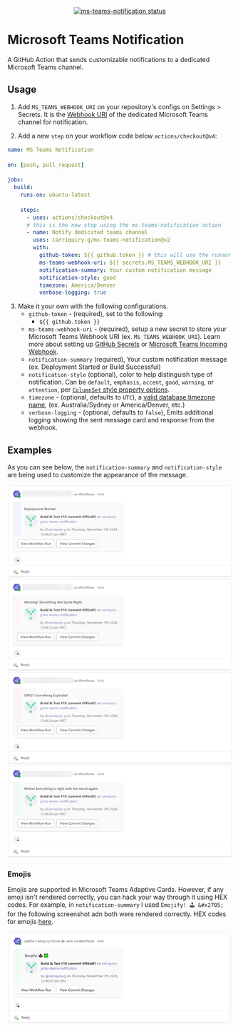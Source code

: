 <p align="center">
  <a href="https://github.com/carriquiry-g/ms-teams-notification/actions"><img alt="ms-teams-notification status" src="https://github.com/carriquiry-g/ms-teams-notification/workflows/Build%20&%20Test/badge.svg"></a>
</p>

# Microsoft Teams Notification
A GitHub Action that sends customizable notifications to a dedicated Microsoft Teams channel.

## Usage
1. Add `MS_TEAMS_WEBHOOK_URI` on your repository's configs on Settings > Secrets. It is the [Webhook URI](https://support.microsoft.com/en-us/office/create-incoming-webhooks-with-workflows-for-microsoft-teams-8ae491c7-0394-4861-ba59-055e33f75498) of the dedicated Microsoft Teams channel for notification.

2) Add a new `step` on your workflow code below `actions/checkout@v4`:

```yaml
name: MS Teams Notification

on: [push, pull_request]

jobs:
  build:
    runs-on: ubuntu-latest

    steps:
      - uses: actions/checkout@v4
      # this is the new step using the ms-teams-notification action
      - name: Notify dedicated teams channel
        uses: carriquiry-g/ms-teams-notification@v2
        with:
          github-token: ${{ github.token }} # this will use the runner's token.
          ms-teams-webhook-uri: ${{ secrets.MS_TEAMS_WEBHOOK_URI }}
          notification-summary: Your custom notification message
          notification-style: good
          timezone: America/Denver
          verbose-logging: true
```

3. Make it your own with the following configurations.
   - `github-token` - (required), set to the following:
     - `${{ github.token }}`
   - `ms-teams-webhook-uri` - (required), setup a new secret to store your Microsoft Teams Webhook URI (ex. `MS_TEAMS_WEBHOOK_URI`). Learn more about setting up [GitHub Secrets](https://help.github.com/en/actions/configuring-and-managing-workflows/creating-and-storing-encrypted-secrets) or [Microsoft Teams Incoming Webhook](https://support.microsoft.com/en-us/office/create-incoming-webhooks-with-workflows-for-microsoft-teams-8ae491c7-0394-4861-ba59-055e33f75498).
   - `notification-summary` (required), Your custom notification message (ex. Deployment Started or Build Successful)
   - `notification-style` (optional), color to help distinguish type of notification. Can be `default`, `emphasis`, `accent`, `good`, `warning`, or `attention`, per [`ColumnSet` style property options](https://adaptivecards.io/explorer/ColumnSet.html).
   - `timezone` - (optional, defaults to `UTC`), a [valid database timezone name](https://en.wikipedia.org/wiki/List_of_tz_database_time_zones), (ex. Australia/Sydney or America/Denver, etc.)
   - `verbose-logging` - (optional, defaults to `false`), Emits additional logging showing the sent message card and response from the webhook.

## Examples
As you can see below, the `notification-summary` and `notification-style` are being used to customize the appearance of the message.

<p align="center">
<img src="notification-color-screenshots.png">
</p>

### Emojis
Emojis are supported in Microsoft Teams Adaptive Cards. However, if any emoji isn't rendered correctly, you can hack your way through it using HEX codes. For example, in `notification-summary` I used `Emojify! 🕹️ &#x2705;` for the following screenshot adn both were rendered correctly. HEX codes for emojis [here](https://apps.timwhitlock.info/emoji/tables/unicode).

<p align="center">
<img src="notification-emoji-screenshot.png">
</p>
